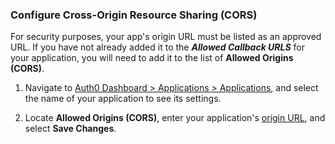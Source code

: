 ### Configure Cross-Origin Resource Sharing (CORS)

For security purposes, your app's origin URL must be listed as an approved URL. If you have not already added it to the <dfn data-key="callback">**Allowed Callback URLS**</dfn> for your application, you will need to add it to the list of **Allowed Origins (CORS)**. 

1. Navigate to [Auth0 Dashboard > Applications > Applications](${manage_url}/#/applications), and select the name of your application to see its settings.

2. Locate **Allowed Origins (CORS)**, enter your application's [origin URL](https://developer.mozilla.org/en-US/docs/Web/HTTP/Headers/Origin), and select **Save Changes**.

